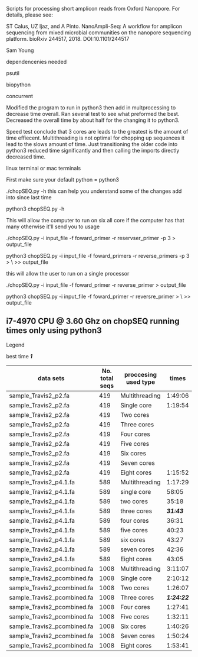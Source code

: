 Scripts for processing short amplicon reads from Oxford Nanopore. For details, please see:

ST Calus, UZ Ijaz, and A Pinto. NanoAmpli-Seq: A workflow for amplicon sequencing from mixed microbial communities on the nanopore sequencing platform. bioRxiv 244517, 2018. DOI:10.1101/244517


Sam Young

dependencenies needed 

psutil 

biopython

concurrent

Modified the program to run in python3 then add in multprocessing to decrease time overall. Ran several test to see what preformed the best.  Decreased the overall time by about half for the changing it to python3. 

Speed test conclude that 3 cores are leads to the greatest is the amount of time effiecent. Multithreading is not optimal for chopping up sequences it lead to the slows amount of time. Just transitioning the older code into python3 reduced time significantly and then calling the imports directly decreased time. 

linux terminal or mac terminals

First make sure your default python = python3 

./chopSEQ.py -h this can help you understand some of the changes add into since last time

python3 chopSEQ.py -h 

This will allow the computer to run on six all core if the computer has that many otherwise it'll send you to usage 

./chopSEQ.py -i input_file -f foward_primer -r reservser_primer -p 3 > output_file 

python3 chopSEQ.py -i input_file -f foward_primers -r reverse_primers -p 3 > \ >>  output_file 

this will allow the user to run on a single processor

./chopSEQ.py -i input_file -f foward_primer -r reverse_primer > output_file

python3 chopSEQ.py -i input_file -f foward_primer -r reversre_primer > \ >> output_file 

i7-4970 CPU @ 3.60 Ghz on chopSEQ running times only using python3
-----------------------------------------------------------------

Legend

best time ***1***

| data sets | No. total seqs | proccesing used type | times | 
|--------------------------|----------------|----------------------|--------|
|sample_Travis2_p2.fa|419| Multithreading |1:49:06|
|sample_Travis2_p2.fa|419| Single core |1:19:54|
|sample_Travis2_p2.fa|419| Two cores ||
|sample_Travis2_p2.fa|419| Three cores ||
|sample_Travis2_p2.fa|419| Four cores ||	
|sample_Travis2_p2.fa|419| Five cores ||
|sample_Travis2_p2.fa|419| Six cores  ||
|sample_Travis2_p2.fa|419| Seven cores ||
|sample_Travis2_p2.fa|419| Eight cores |1:15:52|
|sample_Travis2_p4.1.fa|589| Multithreading |1:17:29|
|sample_Travis2_p4.1.fa|589| single core |58:05|
|sample_Travis2_p4.1.fa|589| two cores |35:18|
|sample_Travis2_p4.1.fa|589| three cores |***31:43***|
|sample_Travis2_p4.1.fa|589| four cores |36:31|
|sample_Travis2_p4.1.fa|589| five cores |40:23|
|sample_Travis2_p4.1.fa|589| six cores  |43:27|
|sample_Travis2_p4.1.fa|589| seven cores |42:36|
|sample_Travis2_p4.1.fa|589| Eight cores |43:05|
|sample_Travis2_pcombined.fa|1008| Multithreading |3:11:07|
|sample_Travis2_pcombined.fa|1008| Single core |2:10:12|
|sample_Travis2_pcombined.fa|1008| Two cores |1:26:07|
|sample_Travis2_pcombined.fa|1008| Three cores |***1:24:22***|
|sample_Travis2_pcombined.fa|1008| Four cores  |1:27:41|
|sample_Travis2_pcombined.fa|1008| Five cores  |1:32:11|
|sample_Travis2_pcombined.fa|1008| Six  cores |1:40:26|
|sample_Travis2_pcombined.fa|1008| Seven cores |1:50:24|
|sample_Travis2_pcombined.fa|1008| Eight cores |1:53:41|


